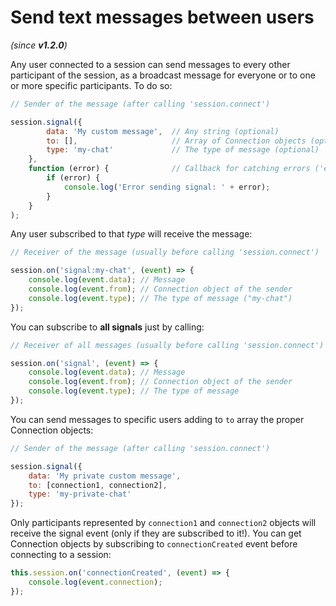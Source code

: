 # Send text messages between users
_(since **v1.2.0**)_

Any user connected to a session can send messages to every other participant of the session, as a broadcast message for everyone or to one or more specific participants. To do so:

```javascript
// Sender of the message (after calling 'session.connect')

session.signal({
        data: 'My custom message',  // Any string (optional)
        to: [],                     // Array of Connection objects (optional. Broadcast to everyone if empty)
        type: 'my-chat'             // The type of message (optional)
    },
    function (error) {              // Callback for catching errors ('error' is null if success)
        if (error) {
            console.log('Error sending signal: ' + error);
        }
    }
);
```

Any user subscribed to that _type_ will receive the message:

```javascript
// Receiver of the message (usually before calling 'session.connect')

session.on('signal:my-chat', (event) => {
    console.log(event.data); // Message
    console.log(event.from); // Connection object of the sender
    console.log(event.type); // The type of message ("my-chat")
});
```

You can subscribe to **all signals** just by calling:

```javascript
// Receiver of all messages (usually before calling 'session.connect')

session.on('signal', (event) => {
    console.log(event.data); // Message
    console.log(event.from); // Connection object of the sender
    console.log(event.type); // The type of message
});
```

You can send messages to specific users adding to `to` array the proper Connection objects:

```javascript
// Sender of the message (after calling 'session.connect')

session.signal({
    data: 'My private custom message',
    to: [connection1, connection2],
    type: 'my-private-chat'
});
```

Only participants represented by `connection1` and `connection2` objects will receive the signal event (only if they are subscribed to it!). You can get Connection objects by subscribing to `connectionCreated` event before connecting to a session:

```javascript
this.session.on('connectionCreated', (event) => {
    console.log(event.connection);
});
```